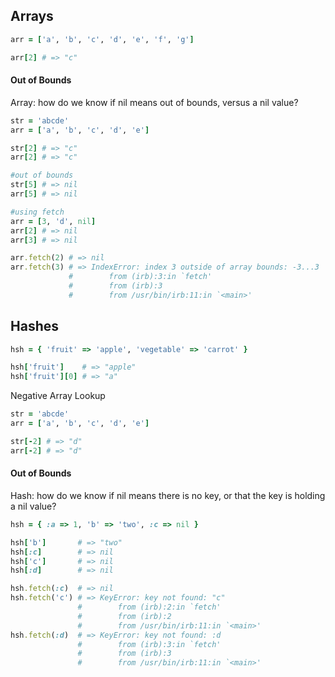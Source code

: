 ## Arrays
```ruby
arr = ['a', 'b', 'c', 'd', 'e', 'f', 'g']

arr[2] # => "c"
```

#### Out of Bounds
Array: how do we know if nil means out of bounds, versus a nil value?
```ruby
str = 'abcde'
arr = ['a', 'b', 'c', 'd', 'e']

str[2] # => "c"
arr[2] # => "c"

#out of bounds
str[5] # => nil
arr[5] # => nil

#using fetch
arr = [3, 'd', nil]
arr[2] # => nil
arr[3] # => nil

arr.fetch(2) # => nil
arr.fetch(3) # => IndexError: index 3 outside of array bounds: -3...3
             #        from (irb):3:in `fetch'
             #        from (irb):3
             #        from /usr/bin/irb:11:in `<main>'
```


## Hashes
```ruby
hsh = { 'fruit' => 'apple', 'vegetable' => 'carrot' }

hsh['fruit']    # => "apple"
hsh['fruit'][0] # => "a"
```

Negative Array Lookup
```ruby
str = 'abcde'
arr = ['a', 'b', 'c', 'd', 'e']

str[-2] # => "d"
arr[-2] # => "d"
```
#### Out of Bounds
Hash: how do we know if nil means there is no key, or that the key is holding a nil value?
```ruby
hsh = { :a => 1, 'b' => 'two', :c => nil }

hsh['b']       # => "two"
hsh[:c]        # => nil
hsh['c']       # => nil
hsh[:d]        # => nil

hsh.fetch(:c)  # => nil
hsh.fetch('c') # => KeyError: key not found: "c"
               #        from (irb):2:in `fetch'
               #        from (irb):2
               #        from /usr/bin/irb:11:in `<main>'
hsh.fetch(:d)  # => KeyError: key not found: :d
               #        from (irb):3:in `fetch'
               #        from (irb):3
               #        from /usr/bin/irb:11:in `<main>'
```

